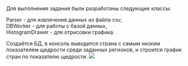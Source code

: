 Для выполнения задания были разработаны следующие классы:
<p>Parser - для извлечения данных из файла csv,<br>
DBWorker - для работы с базой данных,<br>
HistogramDrawer - для отрисовки графика.</p>
Создаётся БД, в консоль выводится страна с самым низким показателем щедрости среди заданных регионов, и строится график стран по показателю щедрости.
<img src="http://images.vfl.ru/ii/1640757430/23d5d5bd/37320630.png"></img>
